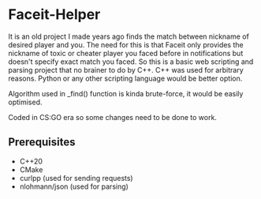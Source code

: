 # Faceit-Helper
It is an old project I made years ago finds the match between nickname of desired player and you. The need for this is that Faceit only provides the nickname of toxic or cheater player you faced before in notifications but doesn't specify exact match you faced. 
So this is a basic web scripting and parsing project that no brainer to do by C++. C++ was used for arbitrary reasons. Python or any other scripting language would be better option.

Algorithm used in _find() function is kinda brute-force, it would be easily optimised.

Coded in CS:GO era so some changes need to be done to work.

## Prerequisites
* C++20
* CMake
* curlpp (used for sending requests)
* nlohmann/json (used for parsing)
